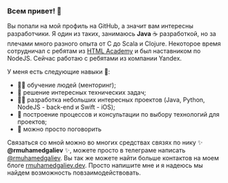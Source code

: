 ### Всем привет! 👋

Вы попали на мой профиль на GitHub, а значит вам интересны разработчики. Я один из таких, занимаюсь **Java** ☕️ разработкой, но за плечами много разного опыта от C до Scala и Clojure. Некоторое время сотрудничал с ребятам из [HTML Academy](https://htmlacademy.ru/study) и был наставником по NodeJS. Сейчас работаю с ребятами из компании Yandex.

У меня есть следующие навыки 🧠:

- 🧙‍♂️ обучение людей (менторинг);
- 🦾 решение интересных технических задач;
- 👨‍💻 разработка небольших интересных проектов (Java, Python, NodeJS - back-end и Swift - iOS);
- 🤯 построение процессов и консультации по выбору технологий для проектов;
- 💬 можно просто поговорить

Связаться со мной можно во многих средствах связях по нику ✨ __@rmuhamedgaliev__ ✨, можете просто в телеграме написать [@rmuhamedgaliev](https://t.me/rmuhamedgaliev). Вы так же можете найти больше контактов на моем блоге [rmuhamedgaliev.dev](https://rmuhamedgaliev.dev). Просто напишите мне и я надеюсь мы найдем возможность повзаимодействовать.

